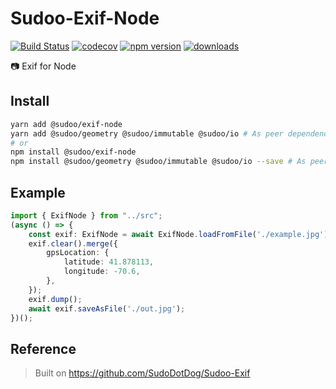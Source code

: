 # Sudoo-Exif-Node

[![Build Status](https://travis-ci.com/SudoDotDog/Sudoo-Exif-Node.svg?branch=master)](https://travis-ci.com/SudoDotDog/Sudoo-Exif-Node)
[![codecov](https://codecov.io/gh/SudoDotDog/Sudoo-Exif-Node/branch/master/graph/badge.svg)](https://codecov.io/gh/SudoDotDog/Sudoo-Exif-Node)
[![npm version](https://badge.fury.io/js/%40sudoo%2Fexif-node.svg)](https://www.npmjs.com/package/@sudoo/exif-node)
[![downloads](https://img.shields.io/npm/dm/@sudoo/exif-node.svg)](https://www.npmjs.com/package/@sudoo/exif-node)

:camera: Exif for Node

## Install

```sh
yarn add @sudoo/exif-node
yarn add @sudoo/geometry @sudoo/immutable @sudoo/io # As peer dependencies
# or
npm install @sudoo/exif-node
npm install @sudoo/geometry @sudoo/immutable @sudoo/io --save # As peer dependencies
```

## Example

```ts
import { ExifNode } from "../src";
(async () => {
    const exif: ExifNode = await ExifNode.loadFromFile('./example.jpg');
    exif.clear().merge({
        gpsLocation: {
            latitude: 41.878113,
            longitude: -70.6,
        },
    });
    exif.dump();
    await exif.saveAsFile('./out.jpg');
})();
```

## Reference

> Built on <https://github.com/SudoDotDog/Sudoo-Exif>
